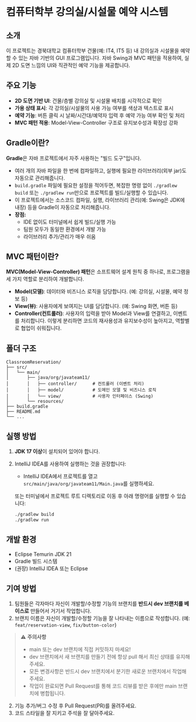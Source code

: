 # 컴퓨터학부 강의실/시설물 예약 시스템

## 소개
이 프로젝트는 경북대학교 컴퓨터학부 건물(예: IT4, IT5 등) 내 강의실과 시설물을 예약할 수 있는 자바 기반의 GUI 프로그램입니다. 자바 Swing과 MVC 패턴을 적용하여, 실제 2D 도면 느낌의 UI와 직관적인 예약 기능을 제공합니다.

## 주요 기능
- **2D 도면 기반 UI**: 건물/층별 강의실 및 시설물 배치를 시각적으로 확인
- **가용 상태 표시**: 각 강의실/시설물의 사용 가능 여부를 색상과 텍스트로 표시
- **예약 기능**: 버튼 클릭 시 날짜/시간대/예약자 입력 후 예약 가능 여부 확인 및 처리
- **MVC 패턴 적용**: Model-View-Controller 구조로 유지보수성과 확장성 강화

## Gradle이란?
**Gradle**은 자바 프로젝트에서 자주 사용하는 "빌드 도구"입니다.
- 여러 개의 자바 파일을 한 번에 컴파일하고, 실행에 필요한 라이브러리(외부 jar)도 자동으로 관리해줍니다.
- `build.gradle` 파일에 필요한 설정을 적어두면, 복잡한 명령 없이 `./gradlew build` 또는 `./gradlew run`만으로 프로젝트를 빌드/실행할 수 있습니다.
- 이 프로젝트에서는 소스코드 컴파일, 실행, 라이브러리 관리(예: Swing은 JDK에 내장) 등을 Gradle이 자동으로 처리해줍니다.
- **장점:**
  - IDE 없이도 터미널에서 쉽게 빌드/실행 가능
  - 팀원 모두가 동일한 환경에서 개발 가능
  - 라이브러리 추가/관리가 매우 쉬움

## MVC 패턴이란?
**MVC(Model-View-Controller) 패턴**은 소프트웨어 설계 원칙 중 하나로, 프로그램을 세 가지 역할로 분리하여 개발합니다.
- **Model(모델)**: 데이터와 비즈니스 로직을 담당합니다. (예: 강의실, 시설물, 예약 정보 등)
- **View(뷰)**: 사용자에게 보여지는 UI를 담당합니다. (예: Swing 화면, 버튼 등)
- **Controller(컨트롤러)**: 사용자의 입력을 받아 Model과 View를 연결하고, 이벤트를 처리합니다.
이렇게 분리하면 코드의 재사용성과 유지보수성이 높아지고, 역할별로 협업이 쉬워집니다.

## 폴더 구조
```
ClassroomReservation/
├── src/
│   └── main/
│       ├── java/org/javateam11/
│       │   ├── controller/      # 컨트롤러 (이벤트 처리)
│       │   ├── model/           # 도메인 모델 및 비즈니스 로직
│       │   └── view/            # 사용자 인터페이스 (Swing)
│       └── resources/
├── build.gradle
├── README.md
└── ...
```

## 실행 방법
1. **JDK 17 이상**이 설치되어 있어야 합니다.
2. IntelliJ IDEA를 사용하여 실행하는 것을 권장합니다:
   - IntelliJ IDEA에서 프로젝트를 열고 `src/main/java/org/javateam11/Main.java`를 실행하세요.
   
   또는 터미널에서 프로젝트 루트 디렉토리로 이동 후 아래 명령어를 실행할 수 있습니다:
   ```bash
   ./gradlew build
   ./gradlew run
   ```

## 개발 환경
- Eclipse Temurin JDK 21
- Gradle 빌드 시스템
- (권장) IntelliJ IDEA 또는 Eclipse

## 기여 방법
1. 팀원들은 각자마다 자신이 개발할/수정할 기능의 브랜치를 **반드시 dev 브랜치를 베이스로** 만들어서 거기서 작업합니다.
2. 브랜치 이름은 자신이 개발할/수정할 기능을 잘 나타내는 이름으로 작성합니다. (예: `feat/reservation-view`, `fix/button-color`)
> ⚠️ **주의사항**
> - main 또는 dev 브랜치에 직접 커밋하지 마세요!
> - dev 브랜치에서 새 브랜치를 만들기 전에 항상 pull 해서 최신 상태를 유지해주세요.
> - 모든 변경사항은 반드시 dev 브랜치에서 분기한 새로운 브랜치에서 작업해주세요.
> - 작업이 완료되면 Pull Request를 통해 코드 리뷰를 받은 후에만 main 브랜치에 병합됩니다.

2. 기능 추가/버그 수정 후 Pull Request(PR)를 올려주세요.
3. 코드 스타일을 잘 지키고 주석을 잘 달아주세요.